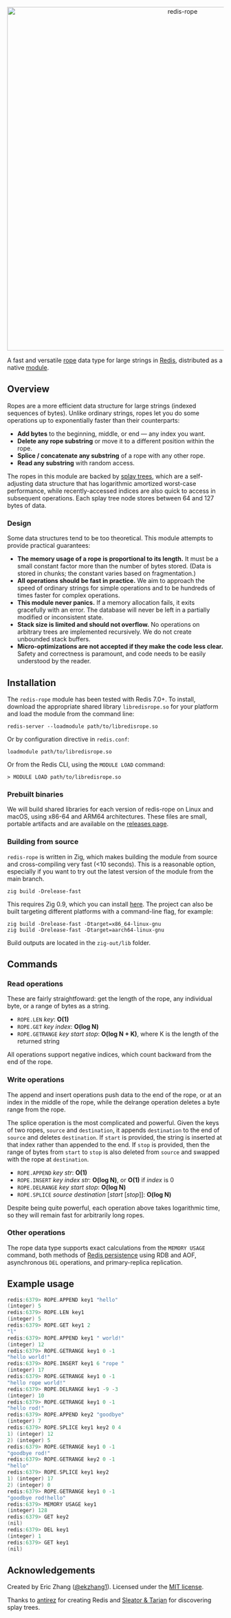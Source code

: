 <p align="center">
<img src="https://i.imgur.com/j1mQdBH.png" alt="redis-rope" width="800">
</p>

A fast and versatile [rope](<https://en.wikipedia.org/wiki/Rope_(data_structure)>) data type for large strings in [Redis](https://redis.io), distributed as a native [module](https://redis.io/docs/reference/modules/).

## Overview

Ropes are a more efficient data structure for large strings (indexed sequences of bytes). Unlike ordinary strings, ropes let you do some operations up to exponentially faster than their counterparts:

- **Add bytes** to the beginning, middle, or end — any index you want.
- **Delete any rope substring** or move it to a different position within the rope.
- **Splice / concatenate any substring** of a rope with any other rope.
- **Read any substring** with random access.

The ropes in this module are backed by [splay trees](https://en.wikipedia.org/wiki/Splay_tree), which are a self-adjusting data structure that has logarithmic amortized worst-case performance, while recently-accessed indices are also quick to access in subsequent operations. Each splay tree node stores between 64 and 127 bytes of data.

### Design

Some data structures tend to be too theoretical. This module attempts to provide practical guarantees:

- **The memory usage of a rope is proportional to its length.** It must be a small constant factor more than the number of bytes stored. (Data is stored in chunks; the constant varies based on fragmentation.)
- **All operations should be fast in practice.** We aim to approach the speed of ordinary strings for simple operations and to be hundreds of times faster for complex operations.
- **This module never panics.** If a memory allocation fails, it exits gracefully with an error. The database will never be left in a partially modified or inconsistent state.
- **Stack size is limited and should not overflow.** No operations on arbitrary trees are implemented recursively. We do not create unbounded stack buffers.
- **Micro-optimizations are not accepted if they make the code less clear.** Safety and correctness is paramount, and code needs to be easily understood by the reader.

## Installation

The `redis-rope` module has been tested with Redis 7.0+. To install, download the appropriate shared library `libredisrope.so` for your platform and load the module from the command line:

```sh-session
redis-server --loadmodule path/to/libredisrope.so
```

Or by configuration directive in `redis.conf`:

```
loadmodule path/to/libredisrope.so
```

Or from the Redis CLI, using the `MODULE LOAD` command:

```
> MODULE LOAD path/to/libredisrope.so
```

### Prebuilt binaries

We will build shared libraries for each version of redis-rope on Linux and macOS, using x86-64 and ARM64 architectures. These files are small, portable artifacts and are available on the [releases page](https://github.com/ekzhang/redis-rope/releases).

### Building from source

`redis-rope` is written in Zig, which makes building the module from source and cross-compiling very fast (<10 seconds). This is a reasonable option, especially if you want to try out the latest version of the module from the main branch.

```
zig build -Drelease-fast
```

This requires Zig 0.9, which you can install [here](https://ziglang.org/download/). The project can also be built targeting different platforms with a command-line flag, for example:

```
zig build -Drelease-fast -Dtarget=x86_64-linux-gnu
zig build -Drelease-fast -Dtarget=aarch64-linux-gnu
```

Build outputs are located in the `zig-out/lib` folder.

## Commands

### Read operations

These are fairly straightfoward: get the length of the rope, any individual byte, or a range of bytes as a string.

- `ROPE.LEN` _key_: **O(1)**
- `ROPE.GET` _key_ _index_: **O(log N)**
- `ROPE.GETRANGE` _key_ _start_ _stop_: **O(log N + K)**, where K is the length of the returned string

All operations support negative indices, which count backward from the end of the rope.

### Write operations

The append and insert operations push data to the end of the rope, or at an index in the middle of the rope, while the delrange operation deletes a byte range from the rope.

The splice operation is the most complicated and powerful. Given the keys of two ropes, `source` and `destination`, it appends `destination` to the end of `source` and deletes `destination`. If `start` is provided, the string is inserted at that index rather than appended to the end. If `stop` is provided, then the range of bytes from `start` to `stop` is also deleted from `source` and swapped with the rope at `destination`.

- `ROPE.APPEND` _key_ _str_: **O(1)**
- `ROPE.INSERT` _key_ _index_ _str_: **O(log N)**, or **O(1)** if _index_ is 0
- `ROPE.DELRANGE` _key_ _start_ _stop_: **O(log N)**
- `ROPE.SPLICE` _source_ _destination_ [_start_ \[_stop_\]]: **O(log N)**

Despite being quite powerful, each operation above takes logarithmic time, so they will remain fast for arbitrarily long ropes.

### Other operations

The rope data type supports exact calculations from the `MEMORY USAGE` command, both methods of [Redis persistence](https://redis.io/docs/manual/persistence/) using RDB and AOF, asynchronous `DEL` operations, and primary-replica replication.

## Example usage

```scala
redis:6379> ROPE.APPEND key1 "hello"
(integer) 5
redis:6379> ROPE.LEN key1
(integer) 5
redis:6379> ROPE.GET key1 2
"l"
redis:6379> ROPE.APPEND key1 " world!"
(integer) 12
redis:6379> ROPE.GETRANGE key1 0 -1
"hello world!"
redis:6379> ROPE.INSERT key1 6 "rope "
(integer) 17
redis:6379> ROPE.GETRANGE key1 0 -1
"hello rope world!"
redis:6379> ROPE.DELRANGE key1 -9 -3
(integer) 10
redis:6379> ROPE.GETRANGE key1 0 -1
"hello rod!"
redis:6379> ROPE.APPEND key2 "goodbye"
(integer) 7
redis:6379> ROPE.SPLICE key1 key2 0 4
1) (integer) 12
2) (integer) 5
redis:6379> ROPE.GETRANGE key1 0 -1
"goodbye rod!"
redis:6379> ROPE.GETRANGE key2 0 -1
"hello"
redis:6379> ROPE.SPLICE key1 key2
1) (integer) 17
2) (integer) 0
redis:6379> ROPE.GETRANGE key1 0 -1
"goodbye rod!hello"
redis:6379> MEMORY USAGE key1
(integer) 128
redis:6379> GET key2
(nil)
redis:6379> DEL key1
(integer) 1
redis:6379> GET key1
(nil)
```

## Acknowledgements

Created by Eric Zhang ([@ekzhang1](https://twitter.com/ekzhang1)). Licensed under the [MIT license](LICENSE).

Thanks to [antirez](http://antirez.com/) for creating Redis and [Sleator & Tarjan](https://www.cs.cmu.edu/~sleator/papers/self-adjusting.pdf) for discovering splay trees.
